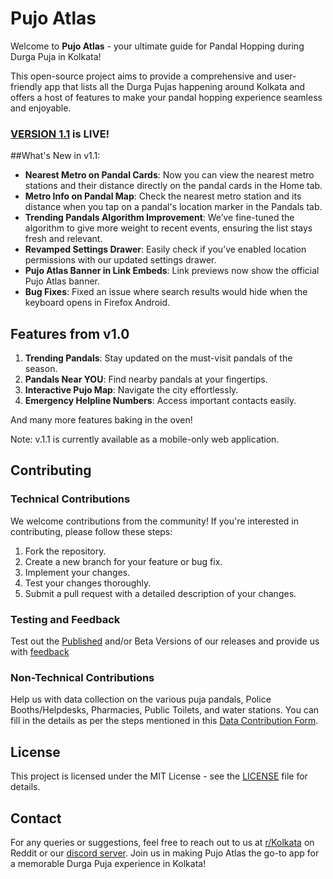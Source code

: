 # Pujo Atlas

Welcome to **Pujo Atlas** - your ultimate guide for Pandal Hopping during Durga Puja in Kolkata! 

This open-source project aims to provide a comprehensive and user-friendly app that lists all the Durga Pujas happening around Kolkata and offers a host of features to make your pandal hopping experience seamless and enjoyable.

### [VERSION 1.1](https://atlas.ourkolkata.in/) is LIVE!

##What's New in v1.1:
- **Nearest Metro on Pandal Cards**: Now you can view the nearest metro stations and their distance directly on the pandal cards in the Home tab.
- **Metro Info on Pandal Map**: Check the nearest metro station and its distance when you tap on a pandal's location marker in the Pandals tab.
- **Trending Pandals Algorithm Improvement**: We’ve fine-tuned the algorithm to give more weight to recent events, ensuring the list stays fresh and relevant.
- **Revamped Settings Drawer**: Easily check if you’ve enabled location permissions with our updated settings drawer.
- **Pujo Atlas Banner in Link Embeds**: Link previews now show the official Pujo Atlas banner.
- **Bug Fixes**: Fixed an issue where search results would hide when the keyboard opens in Firefox Android.


## Features from v1.0
1. **Trending Pandals**: Stay updated on the must-visit pandals of the season.
2. **Pandals Near YOU**: Find nearby pandals at your fingertips.
3. **Interactive Pujo Map**: Navigate the city effortlessly.
4. **Emergency Helpline Numbers**: Access important contacts easily.

And many more features baking in the oven!

Note: v.1.1 is currently available as a mobile-only web application.

## Contributing

### Technical Contributions
We welcome contributions from the community! If you're interested in contributing, please follow these steps:
1. Fork the repository.
2. Create a new branch for your feature or bug fix.
3. Implement your changes.
4. Test your changes thoroughly.
5. Submit a pull request with a detailed description of your changes.

### Testing and Feedback
Test out the [Published](https://atlas.ourkolkata.in/) and/or Beta Versions of our releases and provide us with [feedback](https://forms.gle/wixeAAM4j2J8HCSN9) 

### Non-Technical Contributions
Help us with data collection on the various puja pandals, Police Booths/Helpdesks, Pharmacies, Public Toilets, and water stations. You can fill in the details as per the steps mentioned in this [Data Contribution Form](https://forms.gle/n394CrQpaHzS36hF6).

## License
This project is licensed under the MIT License - see the [LICENSE](LICENSE) file for details.

## Contact
For any queries or suggestions, feel free to reach out to us at [r/Kolkata](https://www.reddit.com/r/kolkata/) on Reddit or our [discord server](https://discord.gg/89JxPQqCq9).
Join us in making Pujo Atlas the go-to app for a memorable Durga Puja experience in Kolkata!
